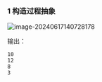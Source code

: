 ### 1 构造过程抽象

![image-20240617140728178](C:\Users\20220712yy\AppData\Roaming\Typora\typora-user-images\image-20240617140728178.png)

输出：

```
10
12
8
3

```



